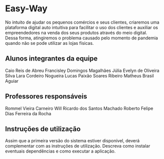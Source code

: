 # Easy-Way
No  intuito  de  ajudar  os  pequenos  comércios e  seus  clientes,  criaremos  uma plataforma  digital  auto  intuitiva  para facilitar  o  uso dos clientes e  auxiliar os empreendedores na venda dos seus produtos através do meio digital. Dessa forma, atingiremos o problema causado pelo momento de pandemia quando não se pode utilizar as lojas físicas.

## Alunos integrantes da equipe
Caio Reis de Abreu
Francisley Domingos Magalhães
Júlia Evelyn de Oliveira Silva
Lara Cordeiro Nogueira
Lucas Paixão Soares Ribeiro
Matheus Brasil Aguiar

## Professores responsáveis

Rommel Vieira Carneiro
Will Ricardo dos Santos Machado
Roberto Felipe Dias Ferreira da Rocha

## Instruções de utilização

Assim que a primeira versão do sistema estiver disponível, deverá complementar com as instruções de utilização. Descreva como instalar eventuais dependências e como executar a aplicação.
